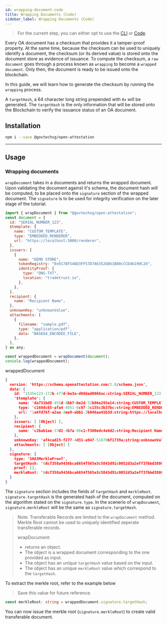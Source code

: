 ```yaml
---
id: wrapping-document-code
title: Wrapping Documents (Code)
sidebar_label: Wrapping Documents (Code)
---
```


> For the current step, you can either opt to use the [CLI](/docs/tutorial/transferable-records/wrapping-document-cli) or [Code](/docs/tutorial/transferable-records/wrapping-document-cli).

Every OA document has a checksum that provides it a tamper-proof property. At the same time, because the checksum can be used to uniquely identify a document, the checksum (or its derived value) is stored onto the document store as evidence of issuance. To compute the checksum, a `raw document` goes through a process known as `wrapping` to become a `wrapped document`. Only then, the document is ready to be issued onto the blockchain.

In this guide, we will learn how to generate the checksum by running the `wrapping` process.

A `targetHash`, a 64 character long string prepended with `0x` will be generated. The `targetHash` is the only information that will be stored onto the Blockchain to verify the issuance status of an OA document.

## Installation

```bash
npm i --save @govtechsg/open-attestation
```

---

## Usage

### Wrapping documents

`wrapDocument` takes in a documents and returns the wrapped document. Upon validating the document against it's schema, the document hash will be computed, to be placed onto the `signature` section of the wrapped document. The `signature` is to be used for integrity verification on the later stage of the tutorial.

```js
import { wrapDocument } from "@govtechsg/open-attestation";
const document = {
  id: "SERIAL_NUMBER_123",
  $template: {
    name: "CUSTOM_TEMPLATE",
    type: "EMBEDDED_RENDERER",
    url: "https://localhost:3000/renderer",
  },
  issuers: [
    {
      name: "DEMO STORE",
      tokenRegistry: "0x9178F546D3FF57D7A6352bD61B80cCCD46199C2d",
      identityProof: {
        type: "DNS-TXT",
        location: "tradetrust.io",
      },
    },
  ],
  recipient: {
    name: "Recipient Name",
  },
  unknownKey: "unknownValue",
  attachments: [
    {
      filename: "sample.pdf",
      type: "application/pdf",
      data: "BASE64_ENCODED_FILE",
    },
  ],
} as any;

const wrappedDocument = wrapDocument(document);
console.log(wrappedDocument);
```

wrappedDocument

```json
{
  version: 'https://schema.openattestation.com/2.0/schema.json',
  data: {
    id: '1535e123-172b-477d-be3a-d066ed0066ac:string:SERIAL_NUMBER_123',
    '$template': {
      name: 'da731bd8-455d-4bb7-be2d-52b86e295e14:string:CUSTOM_TEMPLATE',
      type: 'c168dc65-afa4-4051-8c07-3c155c3b37bc:string:EMBEDDED_RENDERER',
      url: '1a4fd76f-a2aa-4ee9-abb1-3b046aa41b3d:string:https://localhost:3000/renderer'
    },
    issuers: [ [Object] ],
    recipient: {
      name: 'c2bab1ae-37d2-4b7a-86c1-f300edc4e6d2:string:Recipient Name'
    },
    unknownKey: 'af4cad23-f277-4d31-a947-51870bf1739a:string:unknownValue',
    attachments: [ [Object] ]
  },
  signature: {
    type: 'SHA3MerkleProof',
    targetHash: '8dcf358a9436bca6654f565e3c5843d91c0052d3a2eff37bbd380038e8a1fa39',
    proof: [],
    merkleRoot: '8dcf358a9436bca6654f565e3c5843d91c0052d3a2eff37bbd380038e8a1fa39'
  }
}
```

The `signature` section includes the fields of `targetHash` and `merkleRoot`.
`signature.targetHash` is the generated hash of the document, computed on the algorithm stated on the `signature.type`.
In the scenerio of `wrapDocument`, `signature.merkleRoot` will be the same as `signature.targetHash`.

> Note:
> Transferable Records are limited to the `wrapDocument` method.
> Merkle Root cannot be used to uniquely identified seperate transferable records.
>
> wrapDocument:
>
> - returns an object.
> - The object is a wrapped document corresponding to the one provided as input.
> - The object has an unique `targetHash` value based on the input.
> - The object has an unique `merkleRoot` value which correspond to the `targetHash`.

To extract the merkle root, refer to the example below

> Save this value for future reference.

```ts
const merkleRoot: string = wrappedDocument.signature.targetHash;
```

You can now issue the merkle root (`signature.merkleRoot`) to create valid transferable document.
